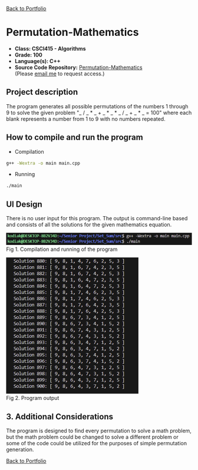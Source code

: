 [Back to Portfolio](./)

Permutation-Mathematics
===============

-   **Class: CSCI415 - Algorithms** 
-   **Grade: 100** 
-   **Language(s): C++** 
-   **Source Code Repository:** [Permutation-Mathematics](https://github.com/Sanchez-RickC137/Permutation-Mathematics)  
    (Please [email me](mailto:jrpike@csustudent.net?subject=GitHub%20Access) to request access.)

## Project description

The program generates all possible permutations of the numbers 1 through 9 to solve the given problem "_ / _ * _ + _ * _ * _ / _ + _ * _ = 100" where each blank represents a number from 1 to 9 with no numbers repeated.

## How to compile and run the program

- Compilation
```bash
g++ -Wextra -o main main.cpp
```

- Running
```bash
./main
```

## UI Design
There is no user input for this program. The output is command-line based and consists of all the solutions for the given mathematics equation.

![screenshot](images/permut-compile-run.png)  
Fig 1. Compilation and running of the program

![screenshot](images/permut-output.png)  
Fig 2. Program output

## 3. Additional Considerations
The program is designed to find every permutation to solve a math problem, but the math problem could be changed to solve a different problem or some of the code could be utilized for the purposes of simple permutation generation.

[Back to Portfolio](./)
